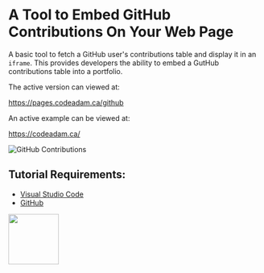 # A Tool to Embed GitHub Contributions On Your Web Page

A basic tool to fetch a GitHub user's contributions table and display it in an ```iframe```. This provides developers the ability to embed a GutHub contributions table into a portfolio.

The active version can viewed at:

https://pages.codeadam.ca/github

An active example can be viewed at:

https://codeadam.ca/

![GitHub Contributions](https://raw.githubusercontent.com/codeadamca/github-contributions/main/screenshot-contributions.png)

## Tutorial Requirements:

* [Visual Studio Code](https://code.visualstudio.com/)
* [GitHub](https://github.com/)

<a href="https://codeadam.ca">
<img src="https://codeadam.ca/images/code-block.png" width="100">
</a>
